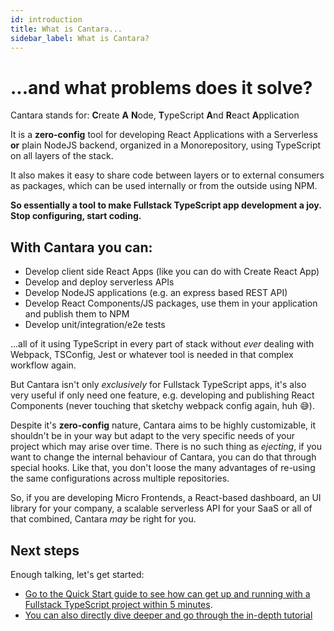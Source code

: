 ```yaml
---
id: introduction
title: What is Cantara...
sidebar_label: What is Cantara?
---
```


# ...and what problems does it solve?

Cantara stands for: **C**reate **A** **N**ode, **T**ypeScript **A**nd **R**eact **A**pplication

It is a **zero-config** tool for developing React Applications with a Serverless **or** plain NodeJS backend, organized in a Monorepository, using TypeScript on all layers of the stack.

It also makes it easy to share code between layers or to external consumers as packages, which can be used internally or from the outside using NPM.

**So essentially a tool to make Fullstack TypeScript app development a joy. Stop configuring, start coding.**

## With Cantara you can:

- Develop client side React Apps (like you can do with Create React App)
- Develop and deploy serverless APIs
- Develop NodeJS applications (e.g. an express based REST API)
- Develop React Components/JS packages, use them in your application and publish them to NPM
- Develop unit/integration/e2e tests

...all of it using TypeScript in every part of stack without _ever_ dealing with Webpack, TSConfig, Jest or whatever tool is needed in that complex workflow again.

But Cantara isn't only _exclusively_ for Fullstack TypeScript apps, it's also very useful if only need one feature, e.g. developing and publishing React Components (never touching that sketchy webpack config again, huh 😅).

Despite it's **zero-config** nature, Cantara aims to be highly customizable, it shouldn't be in your way but adapt to the very specific needs of your project which may arise over time. There is no such thing as _ejecting_, if you want to change the internal behaviour of Cantara, you can do that through special hooks. Like that, you don't loose the many advantages of re-using the same configurations across multiple repositories.

So, if you are developing Micro Frontends, a React-based dashboard, an UI library for your company, a scalable serverless API for your SaaS or all of that combined, Cantara _may_ be right for you.

## Next steps

Enough talking, let's get started:

- [Go to the Quick Start guide to see how can get up and running with a Fullstack TypeScript project within 5 minutes](quick_start).
- [You can also directly dive deeper and go through the in-depth tutorial](tutorials/prerequisites)
